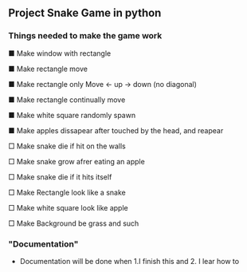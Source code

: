 ## Project Snake Game in python

 ### Things needed to make the game work

  ■ Make window with rectangle 

  ■ Make rectangle move 
  
  ■ Make rectangle only Move <- up -> down (no diagonal) 
    
  ■ Make rectangle continually move 

  ■ Make white square randomly spawn 

  ■ Make apples dissapear after touched by the head, and reapear

  □ Make snake die if hit on the walls

  □ Make snake grow afrer eating an apple

  □ Make snake die if it hits itself
  
  □ Make Rectangle look like a snake
  
  □ Make white square look like apple

  □ Make Background be grass and such


### "Documentation"
 - Documentation will be done when 1.I finish this and 2. I lear how to
